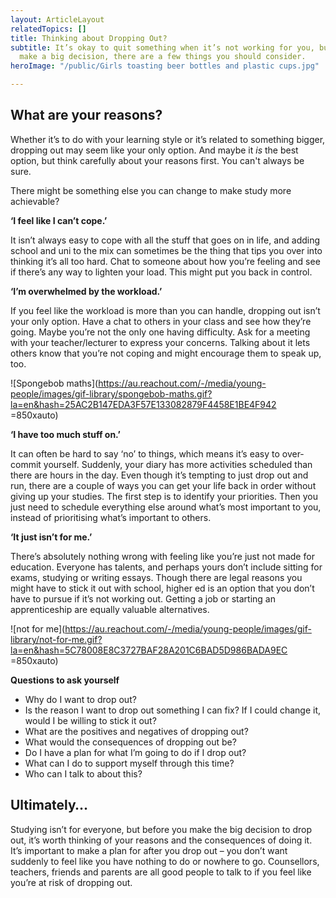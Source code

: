 ```yaml
---
layout: ArticleLayout
relatedTopics: []
title: Thinking about Dropping Out?
subtitle: It’s okay to quit something when it’s not working for you, but before you
  make a big decision, there are a few things you should consider.
heroImage: "/public/Girls toasting beer bottles and plastic cups.jpg"

---
```

## What are your reasons?

Whether it’s to do with your learning style or it’s related to something bigger, dropping out may seem like your only option. And maybe it _is_ the best option, but think carefully about your reasons first. You can't always be sure.

There might be something else you can change to make study more achievable?

**‘I feel like I can’t cope.’**

It isn’t always easy to cope with all the stuff that goes on in life, and adding school and uni to the mix can sometimes be the thing that tips you over into thinking it’s all too hard. Chat to someone about how you’re feeling and see if there’s any way to lighten your load. This might put you back in control.

**‘I’m overwhelmed by the workload.’**

If you feel like the workload is more than you can handle, dropping out isn’t your only option. Have a chat to others in your class and see how they’re going. Maybe you’re not the only one having difficulty. Ask for a meeting with your teacher/lecturer to express your concerns. Talking about it lets others know that you’re not coping and might encourage them to speak up, too.

!\[Spongebob maths\](https://au.reachout.com/-/media/young-people/images/gif-library/spongebob-maths.gif?la=en&hash=25AC2B147EDA3F57E133082879F4458E1BE4F942 =850xauto)

**‘I have too much stuff on.’**

It can often be hard to say ‘no’ to things, which means it’s easy to over-commit yourself. Suddenly, your diary has more activities scheduled than there are hours in the day. Even though it’s tempting to just drop out and run, there are a couple of ways you can get your life back in order without giving up your studies. The first step is to identify your priorities. Then you just need to schedule everything else around what’s most important to you, instead of prioritising what’s important to others.

**‘It just isn’t for me.’**

There’s absolutely nothing wrong with feeling like you’re just not made for education. Everyone has talents, and perhaps yours don’t include sitting for exams, studying or writing essays. Though there are legal reasons you might have to stick it out with school, higher ed is an option that you don’t have to pursue if it’s not working out. Getting a job or starting an apprenticeship are equally valuable alternatives.

!\[not for me\](https://au.reachout.com/-/media/young-people/images/gif-library/not-for-me.gif?la=en&hash=5C78008E8C3727BAF28A201C6BAD5D986BADA9EC =850xauto)

**Questions to ask yourself**

* Why do I want to drop out?
* Is the reason I want to drop out something I can fix? If I could change it, would I be willing to stick it out?
* What are the positives and negatives of dropping out?
* What would the consequences of dropping out be?
* Do I have a plan for what I’m going to do if I drop out?
* What can I do to support myself through this time?
* Who can I talk to about this?

## Ultimately…

Studying isn’t for everyone, but before you make the big decision to drop out, it’s worth thinking of your reasons and the consequences of doing it. It’s important to make a plan for after you drop out – you don’t want suddenly to feel like you have nothing to do or nowhere to go. Counsellors, teachers, friends and parents are all good people to talk to if you feel like you’re at risk of dropping out.